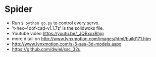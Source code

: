 # Spider

* Run `$ python go.py` to control every servo.
* 't-hex-4dof-cad-v1.1.7z' is the solidwoks file.
* Youtube video https://youtu.be/_JQBxoxRhjg 
* more ditail on http://www.lynxmotion.com/images/html/build171.htm
* http://www.lynxmotion.com/s-5-ses-3d-models.aspx
* https://github.com/dwiel/ssc_32u

